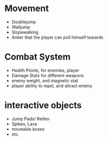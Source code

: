 # Movement
- Doublejump
- Walljump
- Slopewalking
- Anker that the player can pull himself towards
# Combat System
- Health Points, for enemies, player
- Damage Stats for different weapons
- enemy weight, and magnetic stat
- player ability to repel, and attract enemy
# interactive objects
- Jump Pads/ Reifen
- Spikes, Lava
- moveable boxes
- etc.
